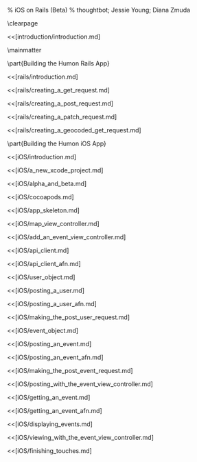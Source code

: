 % iOS on Rails (Beta)
% thoughtbot; Jessie Young; Diana Zmuda

\clearpage

<<[introduction/introduction.md]

\mainmatter

\part{Building the Humon Rails App}

<<[rails/introduction.md]

<<[rails/creating_a_get_request.md]

<<[rails/creating_a_post_request.md]

<<[rails/creating_a_patch_request.md]

<<[rails/creating_a_geocoded_get_request.md]

\part{Building the Humon iOS App}

<<[iOS/introduction.md]

<<[iOS/a_new_xcode_project.md]

<<[iOS/alpha_and_beta.md]

<<[iOS/cocoapods.md]

<<[iOS/app_skeleton.md]

<<[iOS/map_view_controller.md]

<<[iOS/add_an_event_view_controller.md]

<<[iOS/api_client.md]

<<[iOS/api_client_afn.md]

<<[iOS/user_object.md]

<<[iOS/posting_a_user.md]

<<[iOS/posting_a_user_afn.md]

<<[iOS/making_the_post_user_request.md]

<<[iOS/event_object.md]

<<[iOS/posting_an_event.md]

<<[iOS/posting_an_event_afn.md]

<<[iOS/making_the_post_event_request.md]

<<[iOS/posting_with_the_event_view_controller.md]

<<[iOS/getting_an_event.md]

<<[iOS/getting_an_event_afn.md]

<<[iOS/displaying_events.md]

<<[iOS/viewing_with_the_event_view_controller.md]

<<[iOS/finishing_touches.md]
